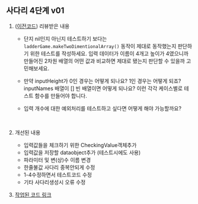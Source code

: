 ## 사다리 4단계 v01

1. ([이전코드](https://github.com/JeongHoonkr/Studying-Record/blob/master/Study/CodeSquadLv2%20Project/LadderGame/%EC%82%AC%EB%94%94%EB%A6%AC%EA%B2%8C%EC%9E%84%203%EB%8B%A8%EA%B3%84%20v05.md)) 리뷰받은 내용

   - 단지 nil인지 아닌지 테스트하기 보다는 `ladderGame.makeTwoDimentionalArray()` 동작이 제대로 동작했는지 판단하기 위한 테스트를 작성하세요.
     입력 데이터가 이름이 4개고 높이가 4였으니까 만들어진 2차원 배열의 어떤 값과 비교하면 제대로 됐는지 판단할 수 있을까 고민해보세요.

   - 만약 inputHeight가 0인 경우는 어떻게 되나요? 1인 경우는 어떻게 되죠?
     inputNames 배열이 [] 빈 배열이면 어떻게 되나요?
     이런 각각 케이스별로 테스트 함수를 만들어야 합니다.

   - 입력 개수에 대한 예외처리를 테스트하고 싶다면 어떻게 해야 가능할까요?

     ​

2. 개선된 내용

   - 입력값들을 체크하기 위한 CheckingValue객체추가
   - 입력값을 저장할 dataobject추가 (테스트시에도 사용)
   - 파라미터 및 변(상)수 이름 변경
   - 한줄불값 사다리 중복안되게 수정
   - 1-4수정하면서 테스트코드 수정
   - 기타 사다리생성시 오류 수정



3. [작업된 코드 링크](https://github.com/JeongHoonkr/swift-laddergame/tree/ladder-step4) 